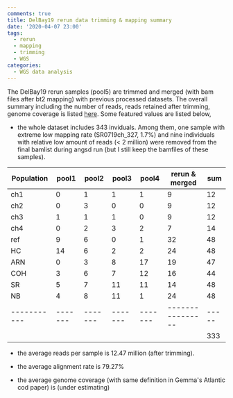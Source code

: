 ```yaml
---
comments: true
title: DelBay19 rerun data trimming & mapping summary
date: '2020-04-07 23:00'
tags:
  - rerun
  - mapping
  - trimming
  - WGS
categories:
  - WGS data analysis
---
```


The DelBay19 rerun samples (pool5) are trimmed and merged (with bam files after bt2 mapping) with previous processed datasets. The overall summary including the number of reads, reads retained after trimming, genome coverage is listed [here](https://docs.google.com/spreadsheets/d/14A5CuNT15jhAgE89HAAXj6ddB3THszFZTpwYOKmu05M/edit?usp=sharing). Some featured values are listed below,

- the whole dataset includes 343 inviduals. Among them, one sample with extreme low mapping rate (SR0719ch_327, 1.7%) and nine individuals with relative low amount of reads (< 2 million) were removed from the final bamlist during angsd run (but I still keep the bamfiles of these samples). 

| Population | pool1 | pool2 | pool3 | pool4 | rerun & merged | sum |
| -----------|-------|-------|-------|-------|----------------|-----|
|     ch1    |   0   |   1   |   1   |   1   |       9        |  12 |
|     ch2    |   0   |   3   |   0   |   0   |       9        |  12 |
|     ch3    |   1   |   1   |   1   |   0   |       9        |  12 |
|     ch4    |   0   |   2   |   3   |   2   |       7        |  14 |
|     ref    |   9   |   6   |   0   |   1   |      32        |  48 |
|     HC     |  14   |   6   |   2   |   2   |      24        |  48 |
|     ARN    |   0   |   3   |   8   |  17   |      19        |  47 |
|     COH    |   3   |   6   |   7   |  12   |      16        |  44 |
|     SR     |   5   |   7   |  11   |  11   |      14        |  48 |
|     NB     |   4   |   8   |  11   |   1   |      24        |  48 |
| -----------|-------|-------|-------|-------|----------------|-----|
|            |       |       |       |       |                | 333 |

- the average reads per sample is 12.47 million (after trimming). 

- the average alignment rate is 79.27% 

- the average genome coverage (with same definition in Gemma's Atlantic cod paper) is (under estimating)





